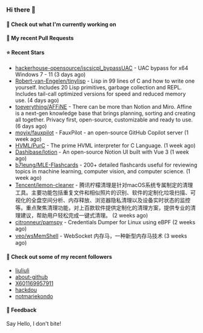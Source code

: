 ### Hi there 👋

#### 👷 Check out what I'm currently working on

#### 🔨 My recent Pull Requests


#### ⭐ Recent Stars

- [hackerhouse-opensource/iscsicpl_bypassUAC](https://github.com/hackerhouse-opensource/iscsicpl_bypassUAC) - UAC bypass for x64 Windows 7 - 11 (3 days ago)
- [Robert-van-Engelen/tinylisp](https://github.com/Robert-van-Engelen/tinylisp) - Lisp in 99 lines of C and how to write one yourself. Includes 20 Lisp primitives, garbage collection and REPL. Includes tail-call optimized versions for speed and reduced memory use. (4 days ago)
- [toeverything/AFFiNE](https://github.com/toeverything/AFFiNE) - There can be more than Notion and Miro. Affine is a next-gen knowledge base that brings planning, sorting and creating all together. Privacy first, open-source, customizable and ready to use.  (6 days ago)
- [moyix/fauxpilot](https://github.com/moyix/fauxpilot) - FauxPilot - an open-source GitHub Copilot server (1 week ago)
- [HVML/PurC](https://github.com/HVML/PurC) - The prime HVML interpreter for C Language. (1 week ago)
- [Dashibase/lotion](https://github.com/Dashibase/lotion) - An open-source Notion UI built with Vue 3  (1 week ago)
- [b7leung/MLE-Flashcards](https://github.com/b7leung/MLE-Flashcards) - 200&#43; detailed flashcards useful for reviewing topics in machine learning, computer vision, and computer science. (1 week ago)
- [Tencent/lemon-cleaner](https://github.com/Tencent/lemon-cleaner) - 腾讯柠檬清理是针对macOS系统专属制定的清理工具。主要功能包括重复文件和相似照片的识别、软件的定制化垃圾扫描、可视化的全盘空间分析、内存释放、浏览器隐私清理以及设备实时状态的监控等。重点聚焦清理功能，对上百款软件提供定制化的清理方案，提供专业的清理建议，帮助用户轻松完成一键式清理。 (2 weeks ago)
- [citronneur/pamspy](https://github.com/citronneur/pamspy) - Credentials Dumper for Linux using eBPF (2 weeks ago)
- [veo/wsMemShell](https://github.com/veo/wsMemShell) - WebSocket 内存马，一种新型内存马技术 (3 weeks ago)

#### 👯 Check out some of my recent followers

- [liuliuli](https://github.com/liuliuli)
- [about-github](https://github.com/about-github)
- [X601169957911](https://github.com/X601169957911)
- [hackdou](https://github.com/hackdou)
- [notmariekondo](https://github.com/notmariekondo)

#### 💬 Feedback

Say Hello, I don't bite!